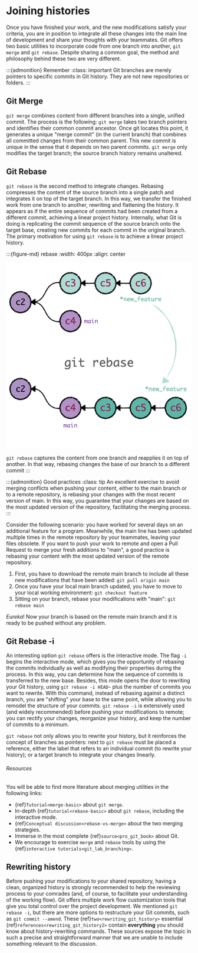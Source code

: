 # Joining histories

Once you have finished your work, and the new modifications satisfy your criteria, you are in position to integrate all these changes into the main line of development and share your thoughts with your teammates. Git offers two basic utilities to incorporate code from one branch into another, `git merge` and `git rebase`. Despite sharing a common goal, the method and philosophy behind these two are very different.

:::{admonition} Remember
:class: important
Git branches are merely pointers to specific commits in Git history. They are not new repositories or folders. 
:::

## Git Merge

`git merge` combines content from different branches into a single, unified commit. The process is the following: `git merge` takes two branch pointers and identifies their common commit ancestor. Once git locates this point, it generates a unique "merge commit" (in the current branch) that combines all committed changes from their common parent. This new commit is unique in the sense that it depends on two parent commits. `git merge` only modifies the target branch; the source branch history remains unaltered. 

## Git Rebase

`git rebase` is the second method to integrate changes. Rebasing compresses the content of the source branch into a single patch and integrates it on top of the target branch. In this way, we transfer the finished work from one branch to another, rewriting and flattening the history. It appears as if the entire sequence of commits had been created from a different commit, achieving a linear project history. Internally, what Git is doing is replicating the commit sequence of the source branch onto the target base, creating new commits for each commit in the original branch. The primary motivation for using `git rebase` is to achieve a linear project history. 

:::{figure-md} rebase
:width: 400px
:align: center

![rebase](guide/git_flow/images/rebase.png)

`git rebase` captures the content from one branch and reapplies it on top of another. In that way, rebasing changes the base of our branch to a different commit
:::

:::{admonition} Good practices
:class: tip
An excellent exercise to avoid merging conflicts when pushing your content, either to the main branch or to a remote repository, is rebasing your changes with the most recent version of main. In this way, you guarantee that your changes are based on the most updated version of the repository, facilitating the merging process.
:::

Consider the following scenario: you have worked for several days on an additional feature for a program. Meanwhile, the main line has been updated multiple times in the remote repository by your teammates, leaving your files obsolete. If you want to push your work to remote and open a Pull Request to merge your fresh additions to "main", a good practice is rebasing your content with the most updated version of the remote repository.

1. First, you have to download the remote main branch to include all these new modifications that have been added: 
`git pull origin main`
2. Once you have your local main branch updated, you have to move to your local working environment: 
`git checkout feature`
3. Sitting on your branch, rebase your modifications with "main": 
`git rebase main`

_Eureka_! Now your branch is based on the remote main branch and it is ready to be pushed without any problem. 

## Git Rebase -i 
An interesting option `git rebase` offers is the interactive mode. The flag `-i` begins the interactive mode, which gives you the opportunity of rebasing the commits individually as well as modifying their properties during the process. In this way, you can determine how the sequence of commits is transferred to the new base. 
Besides, this mode opens the door to rewriting your Git history, using `git rebase -i HEAD~` plus the number of commits you want to rewrite. With this command, instead of rebasing against a distinct branch, you are "shifting" your base to the same point, while allowing you to remodel the structure of your commits. `git rebase -i` is extensively used (and widely recommended) before pushing your modifications to remote; you can rectify your changes, reorganize your history, and keep the number of commits to a minimum.

`git rebase` not only allows you to rewrite your history, but it reinforces the concept of branches as pointers: next to `git rebase` must be placed a reference, either the label that refers to an individual commit (to rewrite your history); or a target branch to integrate your changes linearly. 

###### Resources 

You will be able to find more literature about merging utilities in the following links: 
* {ref}`Tutorial<merge-basic>` about `git merge`. 
* In-depth {ref}`tutorial<rebase-basic>` about `git rebase`, including the interactive mode. 
* {ref}`Conceptual discussion<rebase-vs-merge>` about the two merging strategies.
* Immerse in the most complete {ref}`source<pro_git_book>` about Git. 
* We encourage to exercise `merge` and `rebase` tools by using the {ref}`interactive tutorials<git_lab_branching>`.  

## Rewriting history
Before pushing your modifications to your shared repository, having a clean, organized history is strongly recommended to help the reviewing process to your comrades (and, of course, to facilitate your understanding of the working flow). Git offers multiple work flow customization tools that give you total control over the project development. We mentioned `git rebase -i`, but there are more options to restructure your Git commits, such as `git commit --amend`. These {ref}`two<rewriting_git_history>` essential {ref}`references<rewriting_git_history2>` contain __everything__ you should know about history-rewriting commands. These sources expose the topic in such a precise and straightforward manner that we are unable to include something relevant to the discussion.
